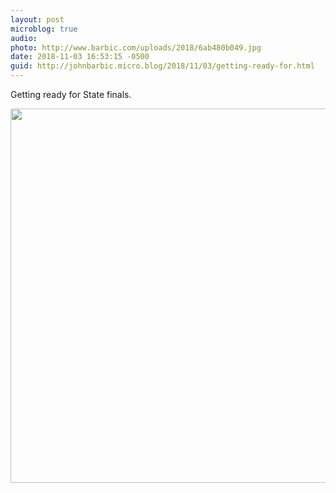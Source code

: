```yaml
---
layout: post
microblog: true
audio: 
photo: http://www.barbic.com/uploads/2018/6ab480b049.jpg
date: 2018-11-03 16:53:15 -0500
guid: http://johnbarbic.micro.blog/2018/11/03/getting-ready-for.html
---
```

Getting ready for State finals.

<img src="http://www.barbic.com/uploads/2018/6ab480b049.jpg" width="600" height="599" />
